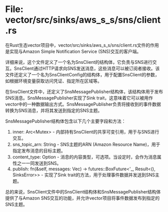 # File: vector/src/sinks/aws_s_s/sns/client.rs

在Rust生态vector项目中，vector/src/sinks/aws_s_s/sns/client.rs文件的作用是实现与Amazon Simple Notification Service (SNS)交互的客户端。

详细来说，这个文件定义了一个名为SnsClient的结构体，它负责与SNS进行交互。SnsClient通过HTTP请求向SNS发送消息，这些消息可以被订阅者接收。该文件还定义了一个名为SnsClientConfig的结构体，用于配置SnsClient的参数，如根据环境变量获取访问凭证、指定所在区域等。

在SnsClient文件中，还定义了SnsMessagePublisher结构体，该结构体用于发布SNS消息。SnsMessagePublisher实现了Sink trait，这意味着它可以被用作vector中的一种数据输出方式。SnsMessagePublisher负责将接收到的事件数据转换为SNS消息，并将其发送到指定的SNS主题。

SnsMessagePublisher结构体包含以下几个主要字段和方法：
1. inner: Arc<Mutex<SnsClient>> - 内部持有SnsClient的共享可变引用，用于与SNS进行交互。
2. sns_topic_arn: String - SNS主题的ARN (Amazon Resource Name)，用于指定发布消息的目标主题。
3. content_type: Option<String> - 消息的内容类型，可选项。当设定时，会作为消息属性之一一同发送到SNS。
4. publish: fn(&self, messages: Vec<Event>) -> futures::BoxFuture<'_, Result<(), SinksError>> - 实现了Sink trait的方法，用于处理事件数据并发送到SNS主题。

总的来说，SnsClient文件中的SnsClient结构体和SnsMessagePublisher结构体提供了与Amazon SNS交互的功能，并允许vector项目将事件数据发布到指定的SNS主题。

